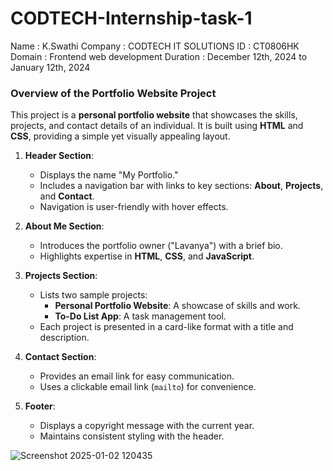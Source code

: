 # CODTECH-Internship-task-1

Name : K.Swathi
Company : CODTECH IT SOLUTIONS
ID : CT0806HK
Domain : Frontend web development 
Duration : December 12th, 2024 to January 12th, 2024


### **Overview of the Portfolio Website Project**

This project is a **personal portfolio website** that showcases the skills, projects, and contact details of an individual. It is built using **HTML** and **CSS**, providing a simple yet visually appealing layout. 

1. **Header Section**:
   - Displays the name "My Portfolio."
   - Includes a navigation bar with links to key sections: **About**, **Projects**, and **Contact**.
   - Navigation is user-friendly with hover effects.

2. **About Me Section**:
   - Introduces the portfolio owner ("Lavanya") with a brief bio.
   - Highlights expertise in **HTML**, **CSS**, and **JavaScript**.

3. **Projects Section**:
   - Lists two sample projects:
     - **Personal Portfolio Website**: A showcase of skills and work.
     - **To-Do List App**: A task management tool.
   - Each project is presented in a card-like format with a title and description.

4. **Contact Section**:
   - Provides an email link for easy communication.
   - Uses a clickable email link (`mailto`) for convenience.

5. **Footer**:
   - Displays a copyright message with the current year.
   - Maintains consistent styling with the header.

![Screenshot 2025-01-02 120435](https://github.com/user-attachments/assets/35186aa0-138b-4d51-bbd0-5213c211b0a6)
